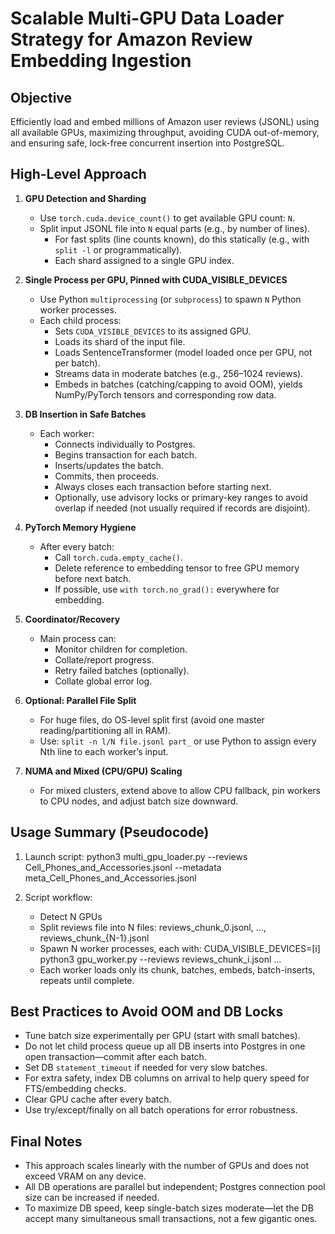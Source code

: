 # Scalable Multi-GPU Data Loader Strategy for Amazon Review Embedding Ingestion

## Objective

Efficiently load and embed millions of Amazon user reviews (JSONL) using all available GPUs, maximizing throughput, avoiding CUDA out-of-memory, and ensuring safe, lock-free concurrent insertion into PostgreSQL.

## High-Level Approach

1. **GPU Detection and Sharding**
   - Use `torch.cuda.device_count()` to get available GPU count: `N`.
   - Split input JSONL file into `N` equal parts (e.g., by number of lines).
     - For fast splits (line counts known), do this statically (e.g., with `split -l` or programmatically).
     - Each shard assigned to a single GPU index.

2. **Single Process per GPU, Pinned with CUDA_VISIBLE_DEVICES**
   - Use Python `multiprocessing` (or `subprocess`) to spawn `N` Python worker processes.
   - Each child process:
      - Sets `CUDA_VISIBLE_DEVICES` to its assigned GPU.
      - Loads its shard of the input file.
      - Loads SentenceTransformer (model loaded once per GPU, not per batch).
      - Streams data in moderate batches (e.g., 256–1024 reviews).
      - Embeds in batches (catching/capping to avoid OOM), yields NumPy/PyTorch tensors and corresponding row data.

3. **DB Insertion in Safe Batches**
   - Each worker:
      - Connects individually to Postgres.
      - Begins transaction for each batch.
      - Inserts/updates the batch.
      - Commits, then proceeds.
      - Always closes each transaction before starting next.
      - Optionally, use advisory locks or primary-key ranges to avoid overlap if needed (not usually required if records are disjoint).

4. **PyTorch Memory Hygiene**
   - After every batch:
      - Call `torch.cuda.empty_cache()`.
      - Delete reference to embedding tensor to free GPU memory before next batch.
      - If possible, use `with torch.no_grad():` everywhere for embedding.

5. **Coordinator/Recovery**
   - Main process can:
      - Monitor children for completion.
      - Collate/report progress.
      - Retry failed batches (optionally).
      - Collate global error log.

6. **Optional: Parallel File Split**
   - For huge files, do OS-level split first (avoid one master reading/partitioning all in RAM).
   - Use: `split -n l/N file.jsonl part_` or use Python to assign every Nth line to each worker’s input.

7. **NUMA and Mixed (CPU/GPU) Scaling**
   - For mixed clusters, extend above to allow CPU fallback, pin workers to CPU nodes, and adjust batch size downward.

## Usage Summary (Pseudocode)

1. Launch script:
    python3 multi_gpu_loader.py --reviews Cell_Phones_and_Accessories.jsonl --metadata meta_Cell_Phones_and_Accessories.jsonl

2. Script workflow:
    - Detect N GPUs
    - Split reviews file into N files: reviews_chunk_0.jsonl, ..., reviews_chunk_{N-1}.jsonl
    - Spawn N worker processes, each with:
        CUDA_VISIBLE_DEVICES=[i] python3 gpu_worker.py --reviews reviews_chunk_i.jsonl ...
    - Each worker loads only its chunk, batches, embeds, batch-inserts, repeats until complete.

## Best Practices to Avoid OOM and DB Locks

- Tune batch size experimentally per GPU (start with small batches).
- Do not let child process queue up all DB inserts into Postgres in one open transaction—commit after each batch.
- Set DB `statement_timeout` if needed for very slow batches.
- For extra safety, index DB columns on arrival to help query speed for FTS/embedding checks.
- Clear GPU cache after every batch.
- Use try/except/finally on all batch operations for error robustness.

## Final Notes

- This approach scales linearly with the number of GPUs and does not exceed VRAM on any device.
- All DB operations are parallel but independent; Postgres connection pool size can be increased if needed.
- To maximize DB speed, keep single-batch sizes moderate—let the DB accept many simultaneous small transactions, not a few gigantic ones.
